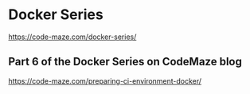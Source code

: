 # Docker Series
https://code-maze.com/docker-series/

## Part 6 of the Docker Series on CodeMaze blog
https://code-maze.com/preparing-ci-environment-docker/
